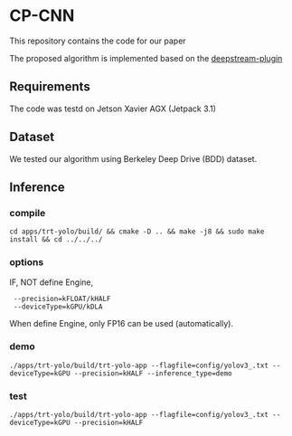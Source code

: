 # CP-CNN

This repository contains the code for our paper

The proposed algorithm is implemented based on the [deepstream-plugin](https://github.com/vat-nvidia/deepstream-plugin)

## Requirements
The code was testd on Jetson Xavier AGX (Jetpack 3.1)

## Dataset
We tested our algorithm using Berkeley Deep Drive (BDD) dataset.

## Inference
### compile
    cd apps/trt-yolo/build/ && cmake -D .. && make -j8 && sudo make install && cd ../../../
    
### options
 IF, NOT define Engine,
 
     --precision=kFLOAT/kHALF 
     --deviceType=kGPU/kDLA
    
When define Engine, only FP16 can be used (automatically).

### demo
    ./apps/trt-yolo/build/trt-yolo-app --flagfile=config/yolov3_.txt --deviceType=kGPU --precision=kHALF --inference_type=demo
    
### test
    ./apps/trt-yolo/build/trt-yolo-app --flagfile=config/yolov3_.txt --deviceType=kGPU --precision=kHALF 
